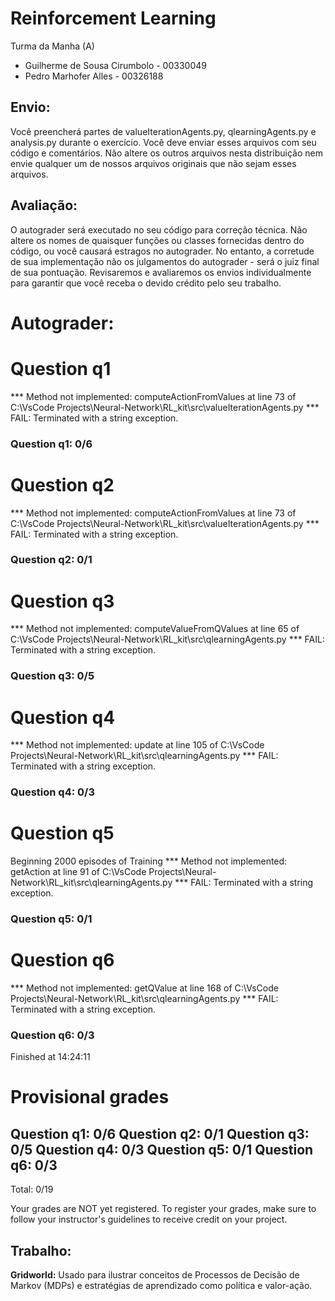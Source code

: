 # Reinforcement Learning

Turma da Manha (A)

- Guilherme de Sousa Cirumbolo - 00330049
- Pedro Marhofer Alles - 00326188

## Envio:
Você preencherá partes de valueIterationAgents.py, qlearningAgents.py e 
analysis.py durante o exercício. Você deve enviar esses arquivos com seu código 
e  comentários.  Não  altere  os  outros  arquivos  nesta  distribuição  nem  envie 
qualquer um de nossos arquivos originais que não sejam esses arquivos.

## Avaliação:  
O autograder será executado no seu código para correção técnica. Não altere os 
nomes  de  quaisquer  funções  ou  classes  fornecidas  dentro  do  código,  ou  você 
causará estragos no autograder. No entanto, a corretude de sua implementação não  os  julgamentos  do  autograder  -  será  o  juiz  final  de  sua  pontuação. 
Revisaremos  e  avaliaremos  os  envios  individualmente  para  garantir  que  você 
receba o devido crédito pelo seu trabalho.

# Autograder:
Question q1
===========

*** Method not implemented: computeActionFromValues at line 73 of C:\VsCode Projects\Neural-Network\RL_kit\src\valueIterationAgents.py
*** FAIL: Terminated with a string exception.

### Question q1: 0/6 ###


Question q2
===========

*** Method not implemented: computeActionFromValues at line 73 of C:\VsCode Projects\Neural-Network\RL_kit\src\valueIterationAgents.py
*** FAIL: Terminated with a string exception.

### Question q2: 0/1 ###


Question q3
===========

*** Method not implemented: computeValueFromQValues at line 65 of C:\VsCode Projects\Neural-Network\RL_kit\src\qlearningAgents.py
*** FAIL: Terminated with a string exception.

### Question q3: 0/5 ###


Question q4
===========

*** Method not implemented: update at line 105 of C:\VsCode Projects\Neural-Network\RL_kit\src\qlearningAgents.py
*** FAIL: Terminated with a string exception.

### Question q4: 0/3 ###


Question q5
===========

Beginning 2000 episodes of Training
*** Method not implemented: getAction at line 91 of C:\VsCode Projects\Neural-Network\RL_kit\src\qlearningAgents.py
*** FAIL: Terminated with a string exception.

### Question q5: 0/1 ###


Question q6
===========

*** Method not implemented: getQValue at line 168 of C:\VsCode Projects\Neural-Network\RL_kit\src\qlearningAgents.py
*** FAIL: Terminated with a string exception.

### Question q6: 0/3 ###


Finished at 14:24:11

Provisional grades
==================
Question q1: 0/6
Question q2: 0/1
Question q3: 0/5
Question q4: 0/3
Question q5: 0/1
Question q6: 0/3
------------------
Total: 0/19

Your grades are NOT yet registered.  To register your grades, make sure
to follow your instructor's guidelines to receive credit on your project.


## Trabalho:

**Gridworld:** Usado para ilustrar conceitos de Processos de Decisão de Markov (MDPs) e estratégias de aprendizado como política e valor-ação.